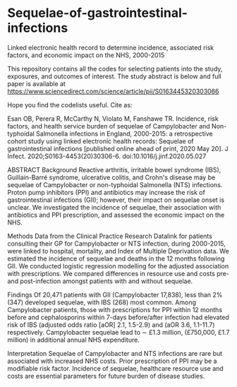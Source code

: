 # Sequelae-of-gastrointestinal-infections
Linked electronic health record to determine incidence, associated risk factors, and economic impact on the NHS, 2000-2015

This repository contains all the codes for selecting patients into the study, exposures, and outcomes of interest. The study abstract is below and full paper is available at https://www.sciencedirect.com/science/article/pii/S0163445320303066

Hope you find the codelists useful. Cite as:

Esan OB, Perera R, McCarthy N, Violato M, Fanshawe TR. Incidence, risk factors, and health service burden of sequelae of Campylobacter and Non-typhoidal Salmonella infections in England, 2000-2015: a retrospective cohort study using linked electronic health records: Sequelae of gastrointestinal infections [published online ahead of print, 2020 May 20]. J Infect. 2020;S0163-4453(20)30306-6. doi:10.1016/j.jinf.2020.05.027



ABSTRACT
Background
Reactive arthritis, irritable bowel syndrome (IBS), Guillain-Barré syndrome, ulcerative colitis, and Crohn's disease may be sequelae of Campylobacter or non-typhoidal Salmonella (NTS) infections. Proton pump inhibitors (PPI) and antibiotics may increase the risk of gastrointestinal infections (GII); however, their impact on sequelae onset is unclear. We investigated the incidence of sequelae, their association with antibiotics and PPI prescription, and assessed the economic impact on the NHS.

Methods
Data from the Clinical Practice Research Datalink for patients consulting their GP for Campylobacter or NTS infection, during 2000-2015, were linked to hospital, mortality, and Index of Multiple Deprivation data. We estimated the incidence of sequelae and deaths in the 12 months following GII. We conducted logistic regression modelling for the adjusted association with prescriptions. We compared differences in resource use and costs pre- and post-infection amongst patients with and without sequelae.

Findings
Of 20,471 patients with GII (Campylobacter 17,838), less than 2% (347) developed sequelae, with IBS (268) most common. Among Campylobacter patients, those with prescriptions for PPI within 12 months before and cephalosporins within 7-days before/after infection had elevated risk of IBS (adjusted odds ratio [aOR] 2.1, 1.5-2.9) and (aOR 3.6, 1.1-11.7) respectively. Campylobacter sequelae lead to ∼ £1.3 million, (£750,000, £1.7 million) in additional annual NHS expenditure.

Interpretation
Sequelae of Campylobacter and NTS infections are rare but associated with increased NHS costs. Prior prescription of PPI may be a modifiable risk factor. Incidence of sequelae, healthcare resource use and costs are essential parameters for future burden of disease studies.
